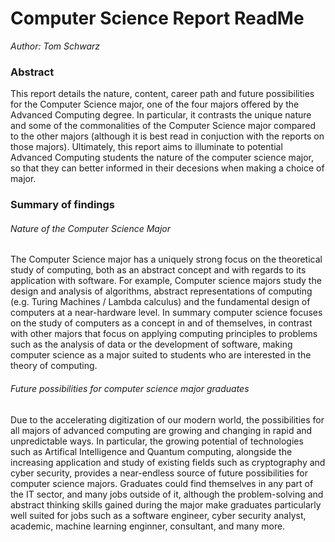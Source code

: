 # Computer Science Report ReadMe
*Author: Tom Schwarz*

### Abstract
This report details the nature, content, career path and future possibilities for the Computer Science major, one of the four majors offered by the Advanced Computing degree. In particular, it contrasts the unique nature and some of the commonalities of the Computer Science major compared to the other majors (although it is best read in conjuction with the reports on those majors). Ultimately, this report aims to illuminate to potential Advanced Computing students the nature of the computer science major, so that they can better informed in their decesions when making a choice of major.

### Summary of findings
###### Nature of the Computer Science Major
The Computer Science major has a uniquely strong focus on the theoretical study of computing, both as an abstract concept and with regards to its application with software. For example, Computer science majors study the design and analysis of algorithms, abstract representations of computing (e.g. Turing Machines / Lambda calculus) and the fundamental design of computers at a near-hardware level. In summary computer science focuses on the study of computers as a concept in and of themselves, in contrast with other majors that focus on applying computing principles to problems such as the analysis of data or the development of software, making computer science as a major suited to students who are interested in the theory of computing.

###### Future possibilities for computer science major graduates
Due to the accelerating digitization of our modern world, the possibilities for all majors of advanced computing are growing and changing in rapid and unpredictable ways. In particular, the growing potential of technologies such as Artifical Intelligence and Quantum computing, alongside the increasing application and study of existing fields such as cryptography and cyber security, provides a near-endless source of future possibilities for computer science majors. Graduates could find themselves in any part of the IT sector, and many jobs outside of it, although the problem-solving and abstract thinking skills gained during the major make graduates particularly well suited for jobs such as a software engineer, cyber security analyst, academic, machine learning enginner, consultant, and many more.
